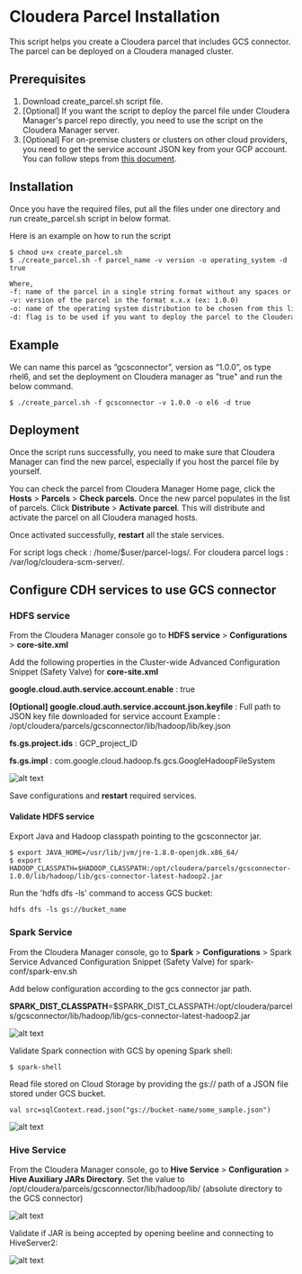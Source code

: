 # Cloudera Parcel Installation

This script helps you create a Cloudera parcel that includes GCS connector. The parcel can be deployed on a Cloudera managed cluster.

## Prerequisites
1. Download create_parcel.sh script file.
2. [Optional] If you want the script to deploy the parcel file under Cloudera Manager's parcel repo directly, you need to use the script on the Cloudera Manager server.
3. [Optional] For on-premise clusters or clusters on other cloud providers, you need to get the service account JSON key from your GCP account. You can follow steps from [this document](https://cloud.google.com/iam/docs/creating-managing-service-account-keys).

## Installation
Once you have the required files, put all the files under one directory and run create_parcel.sh script in below format.

Here is an example on how to run the script
```
$ chmod u+x create_parcel.sh
$ ./create_parcel.sh -f parcel_name -v version -o operating_system -d true
```

```markdown
Where,
-f: name of the parcel in a single string format without any spaces or special characters.
-v: version of the parcel in the format x.x.x (ex: 1.0.0)
-o: name of the operating system distribution to be chosen from this list (rhel5, rhel6, rhel7, suse11, ubuntu10, ubuntu12, ubuntu14, debian6, debian7)
-d: flag is to be used if you want to deploy the parcel to the Cloudera manager parcel repo folder, this flag is optional and if not provided then the parcel file will be created in the same directory where script run.

```
Example
------
We can name this parcel as “gcsconnector”, version as “1.0.0”, os type rhel6, and set the deployment on Cloudera manager as "true" and run the below command.
```
$ ./create_parcel.sh -f gcsconnector -v 1.0.0 -o el6 -d true
```

## Deployment
Once the script runs successfully, you need to make sure that Cloudera Manager can find the new parcel, especially if you host the parcel file by yourself. 
 
You can check the parcel from Cloudera Manager Home page, click the **Hosts** > **Parcels** > **Check parcels**. Once the new parcel populates in the list of parcels.
Click **Distribute** > **Activate parcel**. This will distribute and activate the parcel on all Cloudera managed hosts.

Once activated successfully, **restart** all the stale services.

For script logs check : /home/$user/parcel-logs/.
For cloudera parcel logs : /var/log/cloudera-scm-server/.


## Configure CDH services to use GCS connector

### HDFS service
From the Cloudera Manager console go to **HDFS service** > **Configurations** > **core-site.xml** 

Add the following properties in the Cluster-wide Advanced Configuration Snippet (Safety Valve) for **core-site.xml** 

**google.cloud.auth.service.account.enable** : true

**[Optional] google.cloud.auth.service.account.json.keyfile** : Full path to JSON key file downloaded for service account
Example : 
/opt/cloudera/parcels/gcsconnector/lib/hadoop/lib/key.json

**fs.gs.project.ids** : GCP_project_ID

**fs.gs.impl** : com.google.cloud.hadoop.fs.gcs.GoogleHadoopFileSystem

![alt text](https://github.com/GoogleCloudPlatform/professional-services/blob/master/tools/cloudera-parcel-gcsconnector/images/screenshot-hdfs-config.png)

Save configurations and **restart** required services.

#### Validate HDFS service
Export Java and Hadoop classpath pointing to the gcsconnector jar.
```
$ export JAVA_HOME=/usr/lib/jvm/jre-1.8.0-openjdk.x86_64/
$ export HADOOP_CLASSPATH=$HADOOP_CLASSPATH:/opt/cloudera/parcels/gcsconnector-1.0.0/lib/hadoop/lib/gcs-connector-latest-hadoop2.jar
```

Run the 'hdfs dfs -ls' command to access GCS bucket:
```
hdfs dfs -ls gs://bucket_name
```

### Spark Service
From the Cloudera Manager console, go to **Spark** > **Configurations** > Spark Service Advanced Configuration Snippet (Safety Valve) for spark-conf/spark-env.sh

Add below configuration according to the gcs connector jar path.

**SPARK_DIST_CLASSPATH**=$SPARK_DIST_CLASSPATH:/opt/cloudera/parcels/gcsconnector/lib/hadoop/lib/gcs-connector-latest-hadoop2.jar

![alt text](https://github.com/GoogleCloudPlatform/professional-services/blob/master/tools/cloudera-parcel-gcsconnector/images/screenshot-spark-config.png)

Validate Spark connection with GCS by opening Spark shell:

```
$ spark-shell
```
Read file stored on Cloud Storage by providing the gs:// path of a JSON file stored under GCS bucket.
```
val src=sqlContext.read.json("gs://bucket-name/some_sample.json")
```

![alt text](images/screenshot-spark-validate.png)

### Hive Service
From the Cloudera Manager console, go to **Hive Service** > **Configuration** > **Hive Auxiliary JARs Directory**. Set the value to /opt/cloudera/parcels/gcsconnector/lib/hadoop/lib/
(absolute directory to the GCS connector)

![alt text](images/screenshot-hive-config.png)

Validate if JAR is being accepted by opening beeline and connecting to HiveServer2:

![alt text](images/screenshot-hive-validate.png)
